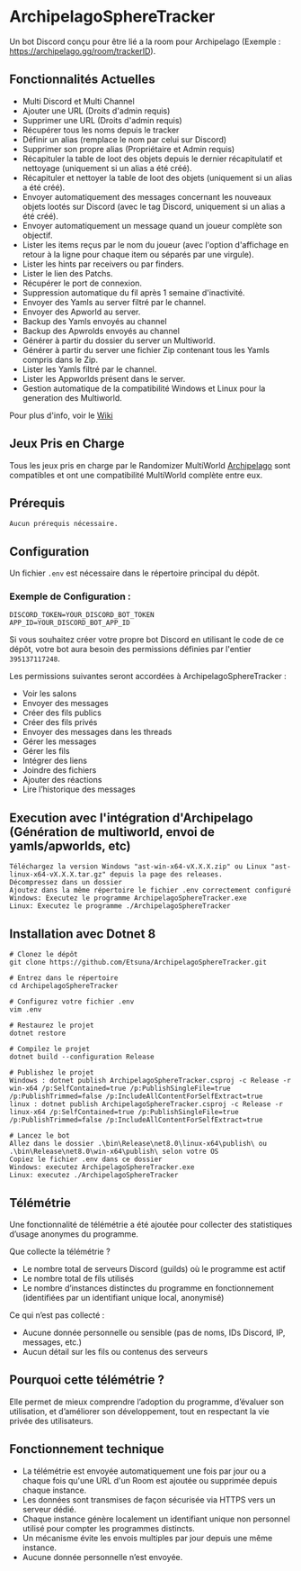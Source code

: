 # ArchipelagoSphereTracker 
Un bot Discord conçu pour être lié a la room pour Archipelago (Exemple : https://archipelago.gg/room/trackerID).

## Fonctionnalités Actuelles
* Multi Discord et Multi Channel
* Ajouter une URL (Droits d'admin requis)
* Supprimer une URL (Droits d'admin requis)
* Récupérer tous les noms depuis le tracker
* Définir un alias (remplace le nom par celui sur Discord)
* Supprimer son propre alias (Propriétaire et Admin requis)
* Récapituler la table de loot des objets depuis le dernier récapitulatif et nettoyage (uniquement si un alias a été créé).
* Récapituler et nettoyer la table de loot des objets (uniquement si un alias a été créé).
* Envoyer automatiquement des messages concernant les nouveaux objets lootés sur Discord (avec le tag Discord, uniquement si un alias a été créé).
* Envoyer automatiquement un message quand un joueur complète son objectif.
* Lister les items reçus par le nom du joueur (avec l'option d'affichage en retour à la ligne pour chaque item ou séparés par une virgule).
* Lister les hints par receivers ou par finders.
* Lister le lien des Patchs.
* Récupérer le port de connexion.
* Suppression automatique du fil après 1 semaine d'inactivité.
* Envoyer des Yamls au server filtré par le channel.
* Envoyer des Apworld au server.
* Backup des Yamls envoyés au channel
* Backup des Apwrolds envoyés au channel
* Générer à partir du dossier du server un Multiworld.
* Générer à partir du server une fichier Zip contenant tous les Yamls compris dans le Zip.
* Lister les Yamls filtré par le channel.
* Lister les Appworlds présent dans le server.
* Gestion automatique de la compatibilité Windows et Linux pour la generation des Multiworld.

Pour plus d'info, voir le [Wiki](https://github.com/Etsuna/ArchipelagoSphereTracker/wiki)

## Jeux Pris en Charge
Tous les jeux pris en charge par le Randomizer MultiWorld [Archipelago](https://github.com/ArchipelagoMW/Archipelago) sont compatibles et ont une compatibilité MultiWorld complète entre eux.

## Prérequis
```
Aucun prérequis nécessaire.
```

## Configuration
Un fichier `.env` est nécessaire dans le répertoire principal du dépôt.

### Exemple de Configuration :
```
DISCORD_TOKEN=YOUR_DISCORD_BOT_TOKEN
APP_ID=YOUR_DISCORD_BOT_APP_ID
```

Si vous souhaitez créer votre propre bot Discord en utilisant le code de ce dépôt, votre bot aura besoin des permissions définies par l'entier `395137117248`.

Les permissions suivantes seront accordées à ArchipelagoSphereTracker :
* Voir les salons  
* Envoyer des messages
* Créer des fils publics
* Créer des fils privés  
* Envoyer des messages dans les threads  
* Gérer les messages
* Gérer les fils  
* Intégrer des liens  
* Joindre des fichiers  
* Ajouter des réactions  
* Lire l’historique des messages  

## Execution avec l'intégration d'Archipelago (Génération de multiworld, envoi de yamls/apworlds, etc)
```
Téléchargez la version Windows "ast-win-x64-vX.X.X.zip" ou Linux "ast-linux-x64-vX.X.X.tar.gz" depuis la page des releases.
Décompressez dans un dossier
Ajoutez dans la même répertoire le fichier .env correctement configuré
Windows: Executez le programme ArchipelagoSphereTracker.exe
Linux: Executez le programme ./ArchipelagoSphereTracker
```

## Installation avec Dotnet 8
```
# Clonez le dépôt
git clone https://github.com/Etsuna/ArchipelagoSphereTracker.git

# Entrez dans le répertoire
cd ArchipelagoSphereTracker

# Configurez votre fichier .env
vim .env

# Restaurez le projet
dotnet restore

# Compilez le projet
dotnet build --configuration Release

# Publishez le projet
Windows : dotnet publish ArchipelagoSphereTracker.csproj -c Release -r win-x64 /p:SelfContained=true /p:PublishSingleFile=true /p:PublishTrimmed=false /p:IncludeAllContentForSelfExtract=true
linux : dotnet publish ArchipelagoSphereTracker.csproj -c Release -r linux-x64 /p:SelfContained=true /p:PublishSingleFile=true /p:PublishTrimmed=false /p:IncludeAllContentForSelfExtract=true

# Lancez le bot
Allez dans le dossier .\bin\Release\net8.0\linux-x64\publish\ ou .\bin\Release\net8.0\win-x64\publish\ selon votre OS
Copiez le fichier .env dans ce dossier
Windows: executez ArchipelagoSphereTracker.exe
Linux: executez ./ArchipelagoSphereTracker
```

## Télémétrie
Une fonctionnalité de télémétrie a été ajoutée pour collecter des statistiques d’usage anonymes du programme.

Que collecte la télémétrie ?
* Le nombre total de serveurs Discord (guilds) où le programme est actif
* Le nombre total de fils utilisés
* Le nombre d’instances distinctes du programme en fonctionnement (identifiées par un identifiant unique local, anonymisé)

Ce qui n’est pas collecté :
* Aucune donnée personnelle ou sensible (pas de noms, IDs Discord, IP, messages, etc.)
* Aucun détail sur les fils ou contenus des serveurs

## Pourquoi cette télémétrie ?

Elle permet de mieux comprendre l’adoption du programme, d’évaluer son utilisation, et d’améliorer son développement, tout en respectant la vie privée des utilisateurs.

## Fonctionnement technique

* La télémétrie est envoyée automatiquement une fois par jour ou a chaque fois qu'une URL d'un Room est ajoutée ou supprimée depuis chaque instance.
* Les données sont transmises de façon sécurisée via HTTPS vers un serveur dédié.
* Chaque instance génère localement un identifiant unique non personnel utilisé pour compter les programmes distincts.
* Un mécanisme évite les envois multiples par jour depuis une même instance.
* Aucune donnée personnelle n’est envoyée.
